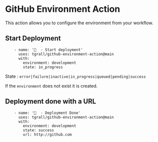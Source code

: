 # GitHub Environment Action

This action allows you to configure the environment from your workflow.


## Start Deployment

```
    - name: '🚢  - Start deployment'
      uses: tgrall/github-environment-action@main
      with:
        environment: development
        state: in_progress
```

State : `error|failure|inactive|in_progress|queued|pending|success`

If the `environment` does not exist it is created.


## Deployment done with a URL

```
    - name: '🚀  - Deployment Done'
      uses: tgrall/github-environment-action@main
      with:
        environment: development
        state: success
        url: http://github.com
```